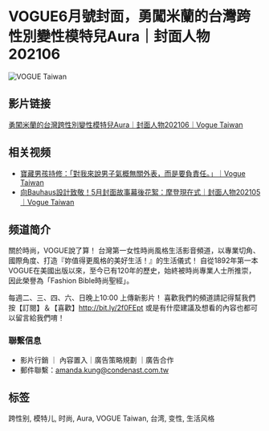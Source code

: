 # VOGUE6月號封面，勇闖米蘭的台灣跨性別變性模特兒Aura｜封面人物202106

![VOGUE Taiwan](https://i.ytimg.com/an/Kl0gSq0JOcdzXTrS4gk2cg/featured_channel.jpg?v=635b65b2)

## 影片链接
[勇闖米蘭的台灣跨性別變性模特兒Aura｜封面人物202106｜Vogue Taiwan](https://www.youtube.com/watch?v=9Djot0xMlTg)

## 相关视频
- [寶藏男孩持修：「對我來說男子氣概無關外表，而是要負責任。」｜Vogue Taiwan](https://www.youtube.com/watch?v=9Djot0xMlTg)
- [向Bauhaus設計致敬！5月封面故事幕後花絮：摩登現在式｜封面人物202105｜Vogue Taiwan](https://www.youtube.com/watch?v=_RT1b0ufXr4)

## 频道简介
關於時尚，VOGUE說了算！ 台灣第一女性時尚風格生活影音頻道，以專業切角、國際角度、打造『妳值得更風格的美好生活！』的生活儀式！ 自從1892年第一本VOGUE在美國出版以來，至今已有120年的歷史，始終被時尚專業人士所推崇，因此榮譽為「Fashion Bible時尚聖經」。

每週二、三、四、六、日晚上10:00 上傳新影片！ 
喜歡我們的頻道請記得幫我們按【訂閱】＆【喜歡】http://bit.ly/2f0FEpt 或是有什麼建議及想看的內容也都可以留言給我們唷！ 

### 聯繫信息
- 影片行銷 ｜ 內容置入｜廣告策略規劃 ｜廣告合作
- 郵件聯繫：amanda.kung@condenast.com.tw

## 标签
跨性别, 模特儿, 时尚, Aura, VOGUE Taiwan, 台湾, 变性, 生活风格